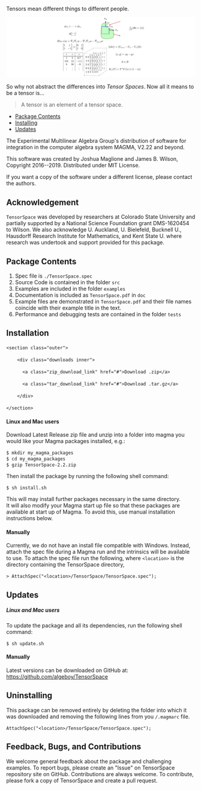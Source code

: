 Tensors mean different things to different people.

![Tensors across the sciences](doc/TensorSpaces.png)

So why not abstract the differences into _Tensor Spaces_. Now all it means to be a tensor is...
> A tensor is an element of a tensor space.

 * [Package Contents](PackageContents)
 * [Installing](Installation)
 * [Updates](Updates)


The Experimental Multilinear Algebra Group's distribution of software for 
integration in the computer algebra system MAGMA, V2.22 and beyond.

This software was created by Joshua Maglione and James B. Wilson, Copyright 
2016--2019. Distributed under MIT License.

If you want a copy of the software under a different license, please contact the
authors. 

## Acknowledgement

`TensorSpace` was developed by researchers at Colorado State University and 
partially supported by a National Science Foundation grant DMS-1620454 to 
Wilson.  We also acknowledge U. Auckland, U. Bielefeld, Bucknell U., Hausdorff 
Research Institute for Mathematics, and Kent State U. where research was 
undertook and support provided for this package.

## Package Contents 

  1. Spec file is `./TensorSpace.spec`
  2. Source Code is contained in the folder `src`
  3. Examples are included in the folder `examples`
  4. Documentation is included as `TensorSpace.pdf` in `doc`
  5. Example files are demonstrated in `TensorSpace.pdf` and their file names 
     coincide with their example title in the text.
  6. Performance and debugging tests are contained in the folder `tests`


## Installation


    <section class="outer">

        <div class="downloads inner">

          <a class="zip_download_link" href="#">Download .zip</a>

          <a class="tar_download_link" href="#">Download .tar.gz</a>

        </div>

    </section>
#### Linux and Mac users

Download Latest Release zip file and unzip into a folder into 
magma you would like your Magma packages installed, e.g.:
```
$ mkdir my_magma_packages
$ cd my_magma_packages
$ gzip TensorSpace-2.2.zip
```
Then install the package by running the following shell command:
```
$ sh install.sh
```
This will may install further packages necessary in the same directory.  
It will also modify your Magma start up file so that these packages 
are available at start up of Magma.  To avoid this, use manual installation
instructions below.


#### Manually

Currently, we do not have an install file compatible with Windows. Instead, 
attach the spec file during a Magma run and the intrinsics will be available
to use.  To attach the spec file run the following, where `<location>` is the 
directory containing the TensorSpace directory,
```
> AttachSpec("<location>/TensorSpace/TensorSpace.spec");
```


## Updates

##### Linux and Mac users

To update the package and all its dependencies, run the following shell command:
```
$ sh update.sh
```

#### Manually

Latest versions can be downloaded on GitHub at: 
<https://github.com/algeboy/TensorSpace>

## Uninstalling

This package can be removed entirely by deleting the folder into which it was downloaded and removing the 
following lines from you `/.magmarc` file.
```
AttachSpec("<location>/TensorSpace/TensorSpace.spec");
```


## Feedback, Bugs, and Contributions

We welcome general feedback about the package and challenging examples. To 
report bugs, please create an "Issue" on TensorSpace repository site on GitHub. 
Contributions are always welcome. To contribute, please fork a copy of 
TensorSpace and create a pull request.


